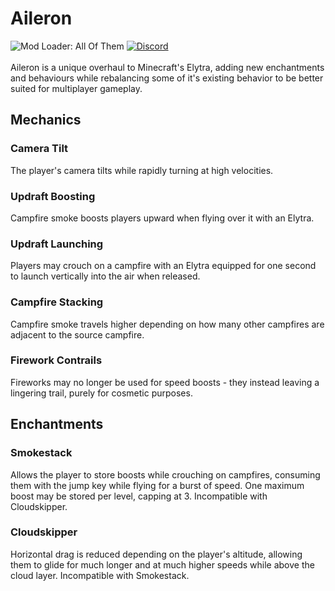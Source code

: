 # Aileron
![Mod Loader: All Of Them](https://img.shields.io/badge/loader-Forge%2C%20Fabric%2C%20and%20Quilt-1976d2?style=flat-square&color=orange&logo=CodeIgniter&labelColor=0d1117)
<a href="https://discord.gg/4J2ZM6T8nT">
  <img alt="Discord" src="https://img.shields.io/discord/950771581787983912?color=informational&label=discord&logo=discord&style=flat-square&logoColor=white&labelColor=0d1117">
</a>
<br>
<br>
Aileron is a unique overhaul to Minecraft's Elytra, adding new enchantments and behaviours while rebalancing some of it's existing behavior to be better suited for multiplayer gameplay.

## Mechanics
### Camera Tilt
The player's camera tilts while rapidly turning at high velocities.

### Updraft Boosting
Campfire smoke boosts players upward when flying over it with an Elytra.

### Updraft Launching
Players may crouch on a campfire with an Elytra equipped for one second to launch vertically into the air when released.

### Campfire Stacking
Campfire smoke travels higher depending on how many other campfires are adjacent to the source campfire.

### Firework Contrails
Fireworks may no longer be used for speed boosts - they instead leaving a lingering trail, purely for cosmetic purposes.

## Enchantments
### Smokestack
Allows the player to store boosts while crouching on campfires, consuming them with the jump key while flying for a burst of speed. One maximum boost may be stored per level, capping at 3.
Incompatible with Cloudskipper.

### Cloudskipper
Horizontal drag is reduced depending on the player's altitude, allowing them to glide for much longer and at much higher speeds while above the cloud layer.
Incompatible with Smokestack.
